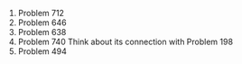 
1. Problem 712
2. Problem 646
3. Problem 638
4. Problem 740 Think about its connection with Problem 198
5. Problem 494 